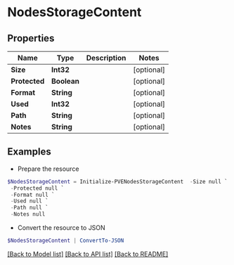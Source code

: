 # NodesStorageContent
## Properties

Name | Type | Description | Notes
------------ | ------------- | ------------- | -------------
**Size** | **Int32** |  | [optional] 
**Protected** | **Boolean** |  | [optional] 
**Format** | **String** |  | [optional] 
**Used** | **Int32** |  | [optional] 
**Path** | **String** |  | [optional] 
**Notes** | **String** |  | [optional] 

## Examples

- Prepare the resource
```powershell
$NodesStorageContent = Initialize-PVENodesStorageContent  -Size null `
 -Protected null `
 -Format null `
 -Used null `
 -Path null `
 -Notes null
```

- Convert the resource to JSON
```powershell
$NodesStorageContent | ConvertTo-JSON
```

[[Back to Model list]](../README.md#documentation-for-models) [[Back to API list]](../README.md#documentation-for-api-endpoints) [[Back to README]](../README.md)

